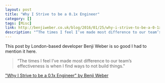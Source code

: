 ```yaml
---
layout: post
title: "Why I Strive to be a 0.1x Engineer"
category: []
tags: [Misc]
link: http://benjiweber.co.uk/blog/2016/01/25/why-i-strive-to-be-a-0-1x-engineer/
description: "“The times I feel I’ve made most difference to our team’s effectiveness is when I find ways to not build things.“"
---
```


This post by London-based developer Benji Weber is so good I had to mention it here.

> “The times I feel I’ve made most difference to our team’s effectiveness is when I find ways to not build things."

["Why I Strive to be a 0.1x Engineer" by Benji Weber][1]

[1]: http://benjiweber.co.uk/blog/2016/01/25/why-i-strive-to-be-a-0-1x-engineer/
